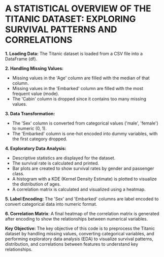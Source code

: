 # **A STATISTICAL OVERVIEW OF THE TITANIC DATASET: EXPLORING SURVIVAL PATTERNS AND CORRELATIONS** #


**1. Loading Data:**
The Titanic dataset is loaded from a CSV file into a DataFrame (df).

**2. Handling Missing Values:**
- Missing values in the 'Age' column are filled with the median of that column.
- Missing values in the 'Embarked' column are filled with the most frequent value (mode).
- The 'Cabin' column is dropped since it contains too many missing values.

**3. Data Transformation:**
- The 'Sex' column is converted from categorical values ('male', 'female') to numeric (0, 1).
- The 'Embarked' column is one-hot encoded into dummy variables, with the first category dropped.

**4. Exploratory Data Analysis:**
- Descriptive statistics are displayed for the dataset.
- The survival rate is calculated and printed.
- Bar plots are created to show survival rates by gender and passenger class.
- A histogram with a KDE (Kernel Density Estimate) is plotted to visualize the distribution of ages.
- A correlation matrix is calculated and visualized using a heatmap.

**5. Label Encoding:** 
The 'Sex' and 'Embarked' columns are label encoded to convert categorical data into numeric format.

**6. Correlation Matrix**: 
A final heatmap of the correlation matrix is generated after encoding to show the relationships between numerical variables.

**Key Objective:**
The key objective of this code is to preprocess the Titanic dataset by handling missing values, converting categorical variables, and performing exploratory data analysis (EDA) to visualize survival patterns, distribution, and correlations between features to understand key relationships.
